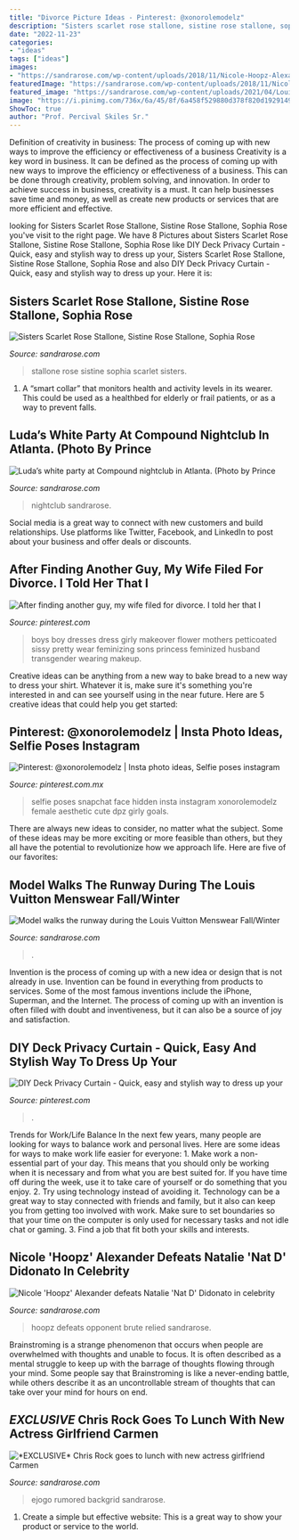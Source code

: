 ```yaml
---
title: "Divorce Picture Ideas - Pinterest: @xonorolemodelz"
description: "Sisters scarlet rose stallone, sistine rose stallone, sophia rose"
date: "2022-11-23"
categories:
- "ideas"
tags: ["ideas"]
images:
- "https://sandrarose.com/wp-content/uploads/2018/11/Nicole-Hoopz-Alexander-belt.jpg"
featuredImage: "https://sandrarose.com/wp-content/uploads/2018/11/Nicole-Hoopz-Alexander-belt.jpg"
featured_image: "https://sandrarose.com/wp-content/uploads/2021/04/Louis-Vuitton-Menswear-Fall-Winter-2021-2022-GettyImages-1297614171-650x977.jpg"
image: "https://i.pinimg.com/736x/6a/45/8f/6a458f529880d378f820d1929149818b--new-daddy-pretty-boys.jpg"
ShowToc: true
author: "Prof. Percival Skiles Sr."
---
```



Definition of creativity in business: The process of coming up with new ways to improve the efficiency or effectiveness of a business
Creativity is a key word in business. It can be defined as the process of coming up with new ways to improve the efficiency or effectiveness of a business. This can be done through creativity, problem solving, and innovation. 
In order to achieve success in business, creativity is a must. It can help businesses save time and money, as well as create new products or services that are more efficient and effective.

	

		
looking for Sisters Scarlet Rose Stallone, Sistine Rose Stallone, Sophia Rose you've visit to the right page. We have 8 Pictures about Sisters Scarlet Rose Stallone, Sistine Rose Stallone, Sophia Rose like DIY Deck Privacy Curtain - Quick, easy and stylish way to dress up your, Sisters Scarlet Rose Stallone, Sistine Rose Stallone, Sophia Rose and also DIY Deck Privacy Curtain - Quick, easy and stylish way to dress up your. Here it is:
		
    
## Sisters Scarlet Rose Stallone, Sistine Rose Stallone, Sophia Rose

<img loading=lazy src="http://sandrarose.com/wp-content/uploads/2019/08/Scarlet-Rose-Stallone-Sistine-Rose-Stallone-Sophia-rose-stallone-wenn36841770.jpg" onerror="this.onerror=null;this.src='https://tse2.mm.bing.net/th?id=OIP.YSiJBvMW2KVj2Z-Jj2fjoQHaK8&amp;pid=15.1';" alt="Sisters Scarlet Rose Stallone, Sistine Rose Stallone, Sophia Rose">

_Source: sandrarose.com_

>stallone rose sistine sophia scarlet sisters. 

	

1. A “smart collar” that monitors health and activity levels in its wearer. This could be used as a healthbed for elderly or frail patients, or as a way to prevent falls. 

    
## Luda’s White Party At Compound Nightclub In Atlanta. (Photo By Prince

<img loading=lazy src="http://sandrarose.com/wp-content/uploads/2019/09/PAW_5745-768x543.jpg" onerror="this.onerror=null;this.src='https://tse4.mm.bing.net/th?id=OIP.oNqvKNdPgWDGKQGfpq_C5AHaFP&amp;pid=15.1';" alt="Luda’s white party at Compound nightclub in Atlanta. (Photo by Prince">

_Source: sandrarose.com_

>nightclub sandrarose. 

	

Social media is a great way to connect with new customers and build relationships. Use platforms like Twitter, Facebook, and LinkedIn to post about your business and offer deals or discounts.

    
## After Finding Another Guy, My Wife Filed For Divorce. I Told Her That I

<img loading=lazy src="https://i.pinimg.com/736x/6a/45/8f/6a458f529880d378f820d1929149818b--new-daddy-pretty-boys.jpg" onerror="this.onerror=null;this.src='https://tse1.mm.bing.net/th?id=OIP.5sFvgVc28gtP3SOImz1DYQHaJ3&amp;pid=15.1';" alt="After finding another guy, my wife filed for divorce. I told her that I">

_Source: pinterest.com_

>boys boy dresses dress girly makeover flower mothers petticoated sissy pretty wear feminizing sons princess feminized husband transgender wearing makeup. 

	

Creative ideas can be anything from a new way to bake bread to a new way to dress your shirt. Whatever it is, make sure it's something you're interested in and can see yourself using in the near future. Here are 5 creative ideas that could help you get started: 

    
## Pinterest: @xonorolemodelz | Insta Photo Ideas, Selfie Poses Instagram

<img loading=lazy src="https://i.pinimg.com/736x/84/24/32/842432a50f40b6a42aa52a4b80c5d4fe--snapchat.jpg" onerror="this.onerror=null;this.src='https://tse1.mm.bing.net/th?id=OIP.tM_pVWSTugPK0emGzvs_oQHaNL&amp;pid=15.1';" alt="Pinterest: @xonorolemodelz | Insta photo ideas, Selfie poses instagram">

_Source: pinterest.com.mx_

>selfie poses snapchat face hidden insta instagram xonorolemodelz female aesthetic cute dpz girly goals. 

	

There are always new ideas to consider, no matter what the subject. Some of these ideas may be more exciting or more feasible than others, but they all have the potential to revolutionize how we approach life. Here are five of our favorites: 

    
## Model Walks The Runway During The Louis Vuitton Menswear Fall/Winter

<img loading=lazy src="https://sandrarose.com/wp-content/uploads/2021/04/Louis-Vuitton-Menswear-Fall-Winter-2021-2022-GettyImages-1297614171-650x977.jpg" onerror="this.onerror=null;this.src='https://tse3.mm.bing.net/th?id=OIP.8Gy0rowCXFTUciADANY8MgHaLI&amp;pid=15.1';" alt="Model walks the runway during the Louis Vuitton Menswear Fall/Winter">

_Source: sandrarose.com_

>. 

	

Invention is the process of coming up with a new idea or design that is not already in use. Invention can be found in everything from products to services. Some of the most famous inventions include the iPhone, Superman, and the Internet. The process of coming up with an invention is often filled with doubt and inventiveness, but it can also be a source of joy and satisfaction.

    
## DIY Deck Privacy Curtain - Quick, Easy And Stylish Way To Dress Up Your

<img loading=lazy src="https://i.pinimg.com/736x/42/3b/6b/423b6b6e03d9b0e2ebc48017e78cb8ac.jpg" onerror="this.onerror=null;this.src='https://tse3.mm.bing.net/th?id=OIP.SYEKkFhdV3VVzRyq6Mo11AHaLH&amp;pid=15.1';" alt="DIY Deck Privacy Curtain - Quick, easy and stylish way to dress up your">

_Source: pinterest.com_

>. 

	

Trends for Work/Life Balance
In the next few years, many people are looking for ways to balance work and personal lives. Here are some ideas for ways to make work life easier for everyone: 1. Make work a non-essential part of your day. This means that you should only be working when it is necessary and from what you are best suited for. If you have time off during the week, use it to take care of yourself or do something that you enjoy. 2. Try using technology instead of avoiding it. Technology can be a great way to stay connected with friends and family, but it also can keep you from getting too involved with work. Make sure to set boundaries so that your time on the computer is only used for necessary tasks and not idle chat or gaming. 3. Find a job that fit both your skills and interests.

    
## Nicole &#039;Hoopz&#039; Alexander Defeats Natalie &#039;Nat D&#039; Didonato In Celebrity

<img loading=lazy src="https://sandrarose.com/wp-content/uploads/2018/11/Nicole-Hoopz-Alexander-belt.jpg" onerror="this.onerror=null;this.src='https://tse4.mm.bing.net/th?id=OIP.xcmxy895oC8pE7AzZPDr8QHaLC&amp;pid=15.1';" alt="Nicole &#039;Hoopz&#039; Alexander defeats Natalie &#039;Nat D&#039; Didonato in celebrity">

_Source: sandrarose.com_

>hoopz defeats opponent brute relied sandrarose. 

	

Brainstroming is a strange phenomenon that occurs when people are overwhelmed with thoughts and unable to focus. It is often described as a mental struggle to keep up with the barrage of thoughts flowing through your mind. Some people say that Brainstroming is like a never-ending battle, while others describe it as an uncontrollable stream of thoughts that can take over your mind for hours on end.

    
## *EXCLUSIVE* Chris Rock Goes To Lunch With New Actress Girlfriend Carmen

<img loading=lazy src="http://sandrarose.com/wp-content/uploads/2020/10/Chris-Rock-Carmen-Ejogo-BGUS_2017617_001.jpg" onerror="this.onerror=null;this.src='https://tse4.mm.bing.net/th?id=OIP.AiR8szaoPCL5RdHOb3DMNwHaLH&amp;pid=15.1';" alt="*EXCLUSIVE* Chris Rock goes to lunch with new actress girlfriend Carmen">

_Source: sandrarose.com_

>ejogo rumored backgrid sandrarose. 

	

1. Create a simple but effective website: This is a great way to show your product or service to the world.

